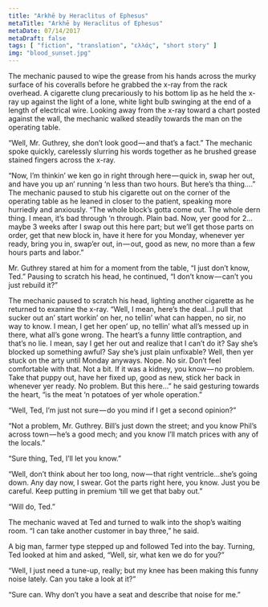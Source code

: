 ```yaml
---
title: "Arkhē by Heraclitus of Ephesus"
metaTitle: "Arkhē by Heraclitus of Ephesus"
metaDate: 07/14/2017
metaDraft: false
tags: [ "fiction", "translation", "ελλάς", "short story" ]
img: "blood_sunset.jpg"
---
```


The mechanic paused to wipe the grease from his hands across the murky surface of his coveralls before he grabbed the x-ray from the rack overhead. A cigarette clung precariously to his bottom lip as he held the x-ray up against the light of a lone, white light bulb swinging at the end of a length of electrical wire. Looking away from the x-ray toward a chart posted against the wall, the mechanic walked steadily towards the man on the operating table.

“Well, Mr. Guthrey, she don’t look good — and that’s a fact.” The mechanic spoke quickly, carelessly slurring his words together as he brushed grease stained fingers across the x-ray.

“Now, I’m thinkin’ we ken go in right through here — quick in, swap her out, and have you up an’ running ‘n less than two hours. But here’s tha thing….” The mechanic paused to stub his cigarette out on the corner of the operating table as he leaned in closer to the patient, speaking more hurriedly and anxiously. “The whole block’s gotta come out. The whole dern thing. I mean, it’s bad through ‘n through. Plain bad. Now, yer good for 2…maybe 3 weeks after I swap out this here part; but we’ll get those parts on order, get that new block in, have it here for you Monday, whenever yer ready, bring you in, swap’er out, in — out, good as new, no more than a few hours parts and labor.”

Mr. Guthrey stared at him for a moment from the table, “I just don’t know, Ted.” Pausing to scratch his head, he continued, “I don’t know — can’t you just rebuild it?”

The mechanic paused to scratch his head, lighting another cigarette as he returned to examine the x-ray. “Well, I mean, here’s the deal…I pull that sucker out an’ start workin’ on her, no tellin’ what can happen, no sir, no way to know. I mean, I get her open’ up, no tellin’ what all’s messed up in there, what all’s gone wrong. The heart’s a funny little contraption, and that’s no lie. I mean, say I get her out and realize that I can’t do it? Say she’s blocked up something awful? Say she’s just plain unfixable? Well, then yer stuck on the arty until Monday anyways. Nope. No sir. Don’t feel comfortable with that. Not a bit. If it was a kidney, you know — no problem. Take that puppy out, have her fixed up, good as new, stick her back in whenever yer ready. No problem. But this here…” he said gesturing towards the heart, “is the meat ‘n potatoes of yer whole operation.”

“Well, Ted, I’m just not sure — do you mind if I get a second opinion?”

“Not a problem, Mr. Guthrey. Bill’s just down the street; and you know Phil’s across town — he’s a good mech; and you know I’ll match prices with any of the locals.”

“Sure thing, Ted, I’ll let you know.”

“Well, don’t think about her too long, now — that right ventricle…she’s going down. Any day now, I swear. Got the parts right here, you know. Just you be careful. Keep putting in premium ‘till we get that baby out.”

“Will do, Ted.”

The mechanic waved at Ted and turned to walk into the shop’s waiting room. “I can take another customer in bay three,” he said.

A big man, farmer type stepped up and followed Ted into the bay. Turning, Ted looked at him and asked, “Well, sir, what ken we do for you?”

“Well, I just need a tune-up, really; but my knee has been making this funny noise lately. Can you take a look at it?”

“Sure can. Why don’t you have a seat and describe that noise for me.”
